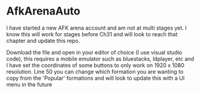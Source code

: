 # AfkArenaAuto

I have started a new AFK arena account and am not at multi stages yet. I know this will work for stages before Ch31 and will look to reach that chapter and update this repo.

Download the file and open in your editor of choice (I use visual studio code), this requires a mobile emulator such as bluestacks, ldplayer, etc and I have set the coordinates of some buttons to only work on 1920 x 1080 resolution. Line 50 you can change which formation you are wanting to copy from the 'Popular' formations and will look to update this with a UI menu in the future
